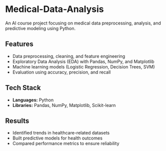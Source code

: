 # Medical-Data-Analysis
An AI course project focusing on medical data preprocessing, analysis, and predictive modeling using Python.

## Features
- Data preprocessing, cleaning, and feature engineering
- Exploratory Data Analysis (EDA) with Pandas, NumPy, and Matplotlib
- Machine learning models (Logistic Regression, Decision Trees, SVM)
- Evaluation using accuracy, precision, and recall

## Tech Stack
- **Languages:** Python
- **Libraries:** Pandas, NumPy, Matplotlib, Scikit-learn

## Results
- Identified trends in healthcare-related datasets
- Built predictive models for health outcomes
- Compared performance metrics to ensure reliability
